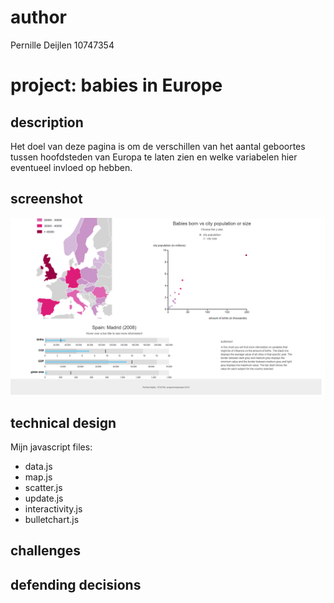 # author

Pernille Deijlen
10747354

# project: babies in Europe

## description
Het doel van deze pagina is om de verschillen van het aantal geboortes tussen hoofdsteden van Europa te laten zien en welke variabelen hier eventueel invloed op hebben.

## screenshot
![final4](doc/Presentation2.png)

## technical design
Mijn javascript files:
-	data.js
-	map.js
-	scatter.js
-	update.js
-	interactivity.js
-	bulletchart.js


## challenges

## defending decisions